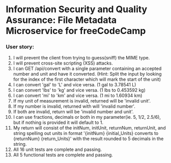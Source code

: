 
# Information Security and Quality Assurance: File Metadata Microservice for freeCodeCamp

### User story:

1. I will prevent the client from trying to guess(sniff) the MIME type.
2. I will prevent cross-site scripting (XSS) attacks.
3. I can GET /api/convert with a single parameter containing an accepted number and unit and have it converted. (Hint: Split the input by looking for the index of the first character which will mark the start of the unit)
4. I can convert 'gal' to 'L' and vice versa. (1 gal to 3.78541 L)
5. I can convert 'lbs' to 'kg' and vice versa. (1 lbs to 0.453592 kg)
6. I can convert 'mi' to 'km' and vice versa. (1 mi to 1.60934 km)
7. If my unit of measurement is invalid, returned will be 'invalid unit'.
8. If my number is invalid, returned with will 'invalid number'.
9. If both are invalid, return will be 'invalid number and unit'.
10. I can use fractions, decimals or both in my parameter(ie. 5, 1/2, 2.5/6), but if nothing is provided it will default to 1.
11. My return will consist of the initNum, initUnit, returnNum, returnUnit, and string spelling out units in format '{initNum} {initial_Units} converts to {returnNum} {return_Units}' with the result rounded to 5 decimals in the string.
12. All 16 unit tests are complete and passing.
13. All 5 functional tests are complete and passing.